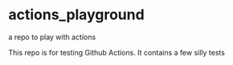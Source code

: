 # actions_playground
a repo to play with actions

This repo is for testing Github Actions. It contains a few silly tests